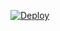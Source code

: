 [![Deploy](https://www.herokucdn.com/deploy/button.svg)](https://heroku.com/deploy?template=https://github.com/adityanarwal/op8888)
